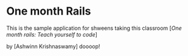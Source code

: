 # One month Rails

This is the sample application for shweens taking this classroom 
[*One month rails: Teach yourself to code*]

by [Ashwinn Krishnaswamy] doooop!
